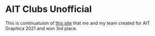 # AIT Clubs Unofficial
This is continuatuion of [this site](https://github.com/mukeshblackhat/teambeta.github.io "this site") that me and my team created for AIT Graphica 2021 and won 3rd place.
